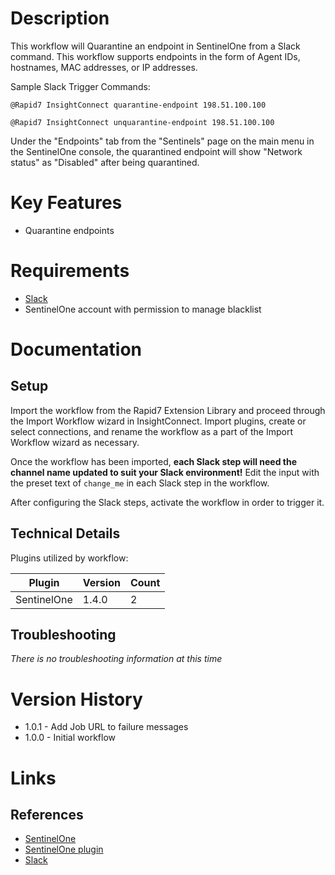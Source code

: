# Description

This workflow will Quarantine an endpoint in SentinelOne from a Slack command. This workflow supports endpoints in the form of Agent IDs, hostnames, MAC addresses, or IP addresses.

Sample Slack Trigger Commands:

`@Rapid7 InsightConnect quarantine-endpoint 198.51.100.100`

`@Rapid7 InsightConnect unquarantine-endpoint 198.51.100.100`

Under the "Endpoints" tab from the "Sentinels" page on the main menu in the SentinelOne console, the quarantined endpoint will show "Network status" as "Disabled" after being quarantined.

# Key Features

* Quarantine endpoints

# Requirements

* [Slack](https://insightconnect.help.rapid7.com/docs/configure-slack-for-chatops)
* SentinelOne account with permission to manage blacklist

# Documentation

## Setup

Import the workflow from the Rapid7 Extension Library and proceed through the Import Workflow wizard in InsightConnect. Import plugins, create or select connections, and rename the workflow as a part of the Import Workflow wizard as necessary.

Once the workflow has been imported, **each Slack step will need the channel name updated to suit your Slack environment!** Edit the input with the preset text of `change_me` in each Slack step in the workflow.

After configuring the Slack steps, activate the workflow in order to trigger it.
 
## Technical Details

Plugins utilized by workflow:

|Plugin|Version|Count|
|----|----|--------|
|SentinelOne|1.4.0|2|

## Troubleshooting

_There is no troubleshooting information at this time_

# Version History

* 1.0.1 - Add Job URL to failure messages
* 1.0.0 - Initial workflow

# Links

## References

* [SentinelOne](https://www.sentinelone.com/)
* [SentinelOne plugin](https://extensions.rapid7.com/extension/sentinelone)
* [Slack](https://slack.com)
